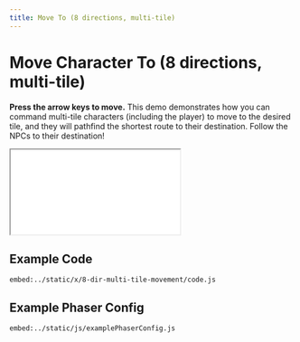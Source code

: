 ```yaml
---
title: Move To (8 directions, multi-tile)
---
```


# Move Character To (8 directions, multi-tile)

**Press the arrow keys to move.** This demo demonstrates how you can command multi-tile characters (including the player) to move to the desired tile, and they will pathfind the shortest route to their destination. Follow the NPCs to their destination!

<iframe src="/x/8-dir-multi-tile-movement"></iframe>

## Example Code

`embed:../static/x/8-dir-multi-tile-movement/code.js`

## Example Phaser Config

`embed:../static/js/examplePhaserConfig.js`
